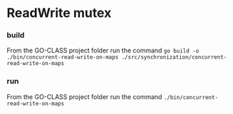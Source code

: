 # ReadWrite mutex

### build

From the GO-CLASS project folder run the command
`go build -o ./bin/concurrent-read-write-on-maps ./src/synchronization/concurrent-read-write-on-maps`

### run

From the GO-CLASS project folder run the command
`./bin/concurrent-read-write-on-maps`
